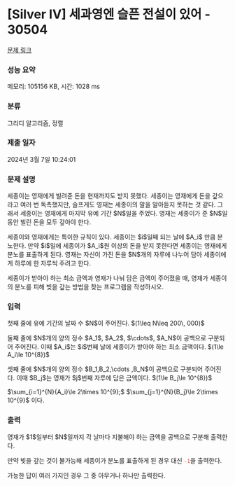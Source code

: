 # [Silver IV] 세과영엔 슬픈 전설이 있어 - 30504 

[문제 링크](https://www.acmicpc.net/problem/30504) 

### 성능 요약

메모리: 105156 KB, 시간: 1028 ms

### 분류

그리디 알고리즘, 정렬

### 제출 일자

2024년 3월 7일 10:24:01

### 문제 설명

<p>세종이는 영재에게 빌려준 돈을 현재까지도 받지 못했다. 세종이는 영재에게 돈을 갚으라고 여러 번 독촉했지만, 슬프게도 영재는 세종이의 말을 알아듣지 못하는 것 같다. 그래서 세종이는 영재에게 마지막 유예 기간 $N$일을 주었다. 영재는 세종이가 준 $N$일 동안 빌린 돈을 모두 갚아야 한다.</p>

<p>세종이와 영재에게는 특이한 규칙이 있다. 세종이는 $i$일째 되는 날에 $A_i$ 만큼 분노한다. 만약 $i$일에 세종이가 $A_i$원 이상의 돈을 받지 못한다면 세종이는 영재에게 분노를 표출하게 된다. 영재는 자신이 가진 돈을 $N$개의 자루에 나누어 담아 세종이에게 하루에 한 자루씩 주려고 한다.</p>

<p>세종이가 받아야 하는 최소 금액과 영재가 나눠 담은 금액이 주어졌을 때, 영재가 세종이의 분노를 피해 빚을 갚는 방법을 찾는 프로그램을 작성하시오.</p>

### 입력 

 <p>첫째 줄에 유예 기간의 날짜 수 $N$이 주어진다. $(1\leq N\leq 200\, 000)$</p>

<p>둘째 줄에 $N$개의 양의 정수 $A_1$, $A_2$, $\cdots$, $A_N$이 공백으로 구분되어 주어진다. 이때 $A_i$는 $i$번째 날에 세종이가 받아야 하는 최소 금액이다. $(1\le A_i\le 10^{8})$</p>

<p>셋째 줄에 $N$개의 양의 정수 $B_1,B_2,\cdots ,B_N$이 공백으로 구분되어 주어진다. 이때 $B_j$는 영재가 $j$번째 자루에 담은 금액이다. $(1\le B_j\le 10^{8})$</p>

<p>$\sum_{i=1}^{N}{A_i}\le 2\times 10^{9};$ $\sum_{j=1}^{N}{B_j}\le 2\times 10^{9}$ 이다.</p>

### 출력 

 <p>영재가 $1$일부터 $N$일까지 각 날마다 지불해야 하는 금액을 공백으로 구분해 출력한다.</p>

<p>만약 빚을 갚는 것이 불가능해 세종이가 분노를 표출하게 된 경우 대신 <span style="color:#e74c3c;"><code>-1</code></span>을 출력한다.</p>

<p>가능한 답이 여러 가지인 경우 그 중 아무거나 하나만 출력한다.</p>

